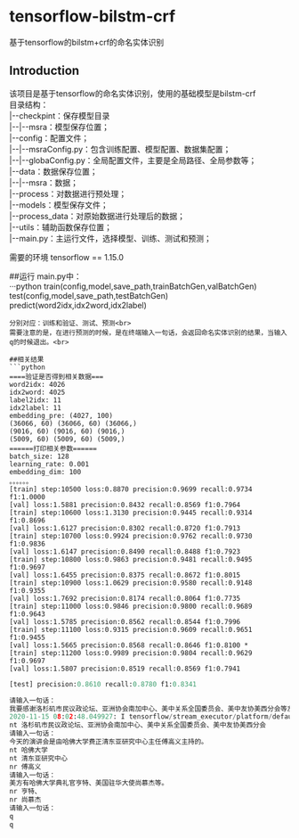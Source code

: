 # tensorflow-bilstm-crf
基于tensorflow的bilstm+crf的命名实体识别

## Introduction
该项目是基于tensorflow的命名实体识别，使用的基础模型是bilstm-crf<br>
目录结构：<br>
|--checkpint：保存模型目录<br>
|--|--msra：模型保存位置；<br>
|--config：配置文件；<br>
|--|--msraConfig.py：包含训练配置、模型配置、数据集配置；<br>
|--|--globaConfig.py：全局配置文件，主要是全局路径、全局参数等；<br>
|--data：数据保存位置；<br>
|--|--msra：数据；<br>
|--process：对数据进行预处理；<br>
|--models：模型保存文件；<br>
|--process_data：对原始数据进行处理后的数据；<br>
|--utils：辅助函数保存位置；<br>
|--main.py：主运行文件，选择模型、训练、测试和预测；<br>

需要的环境
tensorflow == 1.15.0 <br>

##运行
main.py中：<br>
···python
train(config,model,save_path,trainBatchGen,valBatchGen)
test(config,model,save_path,testBatchGen)
predict(word2idx,idx2word,idx2label)
```
分别对应：训练和验证、测试、预测<br>
需要注意的是，在进行预测的时候，是在终端输入一句话，会返回命名实体识别的结果，当输入q的时候退出。<br>

##相关结果
```python
====验证是否得到相关数据===
word2idx: 4026
idx2word: 4025
label2idx: 11
idx2label: 11
embedding_pre: (4027, 100)
(36066, 60) (36066, 60) (36066,)
(9016, 60) (9016, 60) (9016,)
(5009, 60) (5009, 60) (5009,)
======打印相关参数======
batch_size: 128
learning_rate: 0.001
embedding_dim: 100
。。。。。。
[train] step:10500 loss:0.8870 precision:0.9699 recall:0.9734 f1:1.0000
[val] loss:1.5881 precision:0.8432 recall:0.8569 f1:0.7964 
[train] step:10600 loss:1.3130 precision:0.9445 recall:0.9314 f1:0.8696
[val] loss:1.6127 precision:0.8302 recall:0.8720 f1:0.7913 
[train] step:10700 loss:0.9924 precision:0.9762 recall:0.9730 f1:0.9836
[val] loss:1.6147 precision:0.8490 recall:0.8488 f1:0.7923 
[train] step:10800 loss:0.9863 precision:0.9481 recall:0.9495 f1:0.9697
[val] loss:1.6455 precision:0.8375 recall:0.8672 f1:0.8015 
[train] step:10900 loss:1.0629 precision:0.9580 recall:0.9148 f1:0.9355
[val] loss:1.7692 precision:0.8174 recall:0.8064 f1:0.7735 
[train] step:11000 loss:0.9846 precision:0.9800 recall:0.9689 f1:0.9643
[val] loss:1.5785 precision:0.8562 recall:0.8544 f1:0.7996 
[train] step:11100 loss:0.9315 precision:0.9609 recall:0.9651 f1:0.9455
[val] loss:1.5665 precision:0.8568 recall:0.8646 f1:0.8100 *
[train] step:11200 loss:0.9989 precision:0.9804 recall:0.9629 f1:0.9697
[val] loss:1.5807 precision:0.8519 recall:0.8569 f1:0.7941
```
```python
[test] precision:0.8610 recall:0.8780 f1:0.8341
```
```python
请输入一句话：
我要感谢洛杉矶市民议政论坛、亚洲协会南加中心、美中关系全国委员会、美中友协美西分会等友好团体的盛情款待。
2020-11-15 08:02:48.049927: I tensorflow/stream_executor/platform/default/dso_loader.cc:44] Successfully opened dynamic library libcublas.so.10
nt 洛杉矶市民议政论坛、亚洲协会南加中心、美中关系全国委员会、美中友协美西分会
请输入一句话：
今天的演讲会是由哈佛大学费正清东亚研究中心主任傅高义主持的。
nt 哈佛大学
nt 清东亚研究中心
nr 傅高义
请输入一句话：
美方有哈佛大学典礼官亨特、美国驻华大使尚慕杰等。
nr 亨特、
nr 尚慕杰
请输入一句话：
q
q
```



